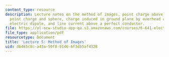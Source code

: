 ```yaml
---
content_type: resource
description: Lecture notes on the method of images, point charge above ground plane,
  point charge and sphere, charge induced in ground plane by overhead conductor, point
  electric dipole, and line current above a perfect conductor.
file: https://ol-ocw-studio-app-qa.s3.amazonaws.com/courses/6-641-electromagnetic-fields-forces-and-motion-spring-2009/db465c8ca43a50f891466f3db5af4328_MIT6_641s09_lec05.pdf
file_type: application/pdf
resourcetype: Document
title: 'Lecture 5: Method of Images'
uid: db465c8c-a43a-50f8-9146-6f3db5af4328
---
```


